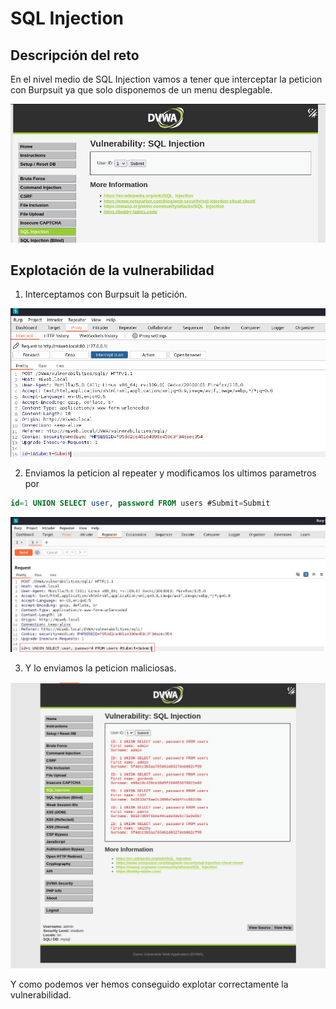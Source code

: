 # SQL Injection

## Descripción del reto

En el nivel medio de SQL Injection vamos a tener que interceptar la peticion con Burpsuit ya que solo disponemos de un menu desplegable.

![SQLI](/img/SQLI/Captura0Medium.jpg)


## Explotación de la vulnerabilidad

1. Interceptamos con Burpsuit la petición.

![SQLI](/img/SQLI/Captura1Medium.jpg)

2. Enviamos la peticion al repeater y modificamos los ultimos parametros por 

```sql
id=1 UNION SELECT user, password FROM users #Submit=Submit
```

![SQLI](/img/SQLI/Captura2Medium.jpg)

3. Y lo enviamos la peticion maliciosas.

![SQLI](/img/SQLI/Captura3Medium.jpg)

Y como podemos ver hemos conseguido explotar correctamente la vulnerabilidad.